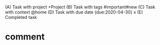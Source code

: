 
(A) Task with project +Project
(B) Task with tags #important#new
(C) Task with context  @home
(D) Task with due date {due:2020-04-30}
x (E) Completed task
# comment


